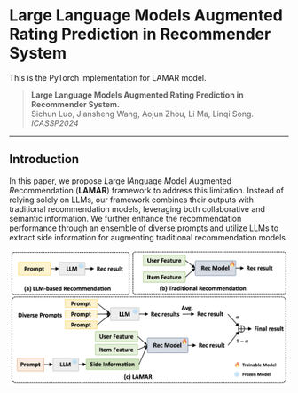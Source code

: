 # Large Language Models Augmented Rating Prediction in Recommender System




This is the PyTorch implementation for LAMAR model.


> **Large Language Models Augmented Rating Prediction in Recommender System.**  
Sichun Luo, Jiansheng Wang, Aojun Zhou, Li Ma, Linqi Song.  
*ICASSP2024*


---

## Introduction
In this paper, we propose *L*arge l*A*nguage *M*odel *A*ugmented *R*ecommendation (**LAMAR**) framework to address this limitation. Instead of relying solely on LLMs, our framework combines their outputs with traditional recommendation models, leveraging both collaborative and semantic information. We further enhance the recommendation performance through an ensemble of diverse prompts and utilize LLMs to extract side information for augmenting traditional recommendation models.

![Framework](f1.png)
